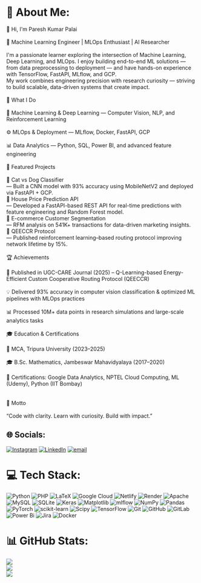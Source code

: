 # 💫 About Me:
👋 Hi, I'm Paresh Kumar Palai<br><br>🎯 Machine Learning Engineer | MLOps Enthusiast | AI Researcher<br><br>I'm a passionate learner exploring the intersection of Machine Learning, Deep Learning, and MLOps. I enjoy building end-to-end ML solutions — from data preprocessing to deployment — and have hands-on experience with TensorFlow, FastAPI, MLflow, and GCP.<br>My work combines engineering precision with research curiosity — striving to build scalable, data-driven systems that create impact.<br><br>🚀 What I Do<br><br>🧠 Machine Learning & Deep Learning — Computer Vision, NLP, and Reinforcement Learning<br><br>⚙️ MLOps & Deployment — MLflow, Docker, FastAPI, GCP<br><br>📊 Data Analytics — Python, SQL, Power BI, and advanced feature engineering<br><br>🧩 Featured Projects<br><br>🔹 Cat vs Dog Classifier<br> — Built a CNN model with 93% accuracy using MobileNetV2 and deployed via FastAPI + GCP.<br>🔹 House Price Prediction API<br> — Developed a FastAPI-based REST API for real-time predictions with feature engineering and Random Forest model.<br>🔹 E-commerce Customer Segmentation<br> — RFM analysis on 541K+ transactions for data-driven marketing insights.<br>🔹 QEECCR Protocol<br> — Published reinforcement learning–based routing protocol improving network lifetime by 15%.<br><br>🏆 Achievements<br><br>📘 Published in UGC-CARE Journal (2025) – Q-Learning-based Energy-Efficient Custom Cooperative Routing Protocol (QEECCR)<br> <br>💡 Delivered 93% accuracy in computer vision classification & optimized ML pipelines with MLOps practices<br><br>📊 Processed 10M+ data points in research simulations and large-scale analytics tasks<br><br>🎓 Education & Certifications<br><br>🧾 MCA, Tripura University (2023–2025)<br><br>🎓 B.Sc. Mathematics, Jambeswar Mahavidyalaya (2017–2020)<br><br>🏅 Certifications: Google Data Analytics, NPTEL Cloud Computing, ML (Udemy), Python (IIT Bombay)<br><br><br>💬 Motto<br><br>“Code with clarity. Learn with curiosity. Build with impact.”


## 🌐 Socials:
[![Instagram](https://img.shields.io/badge/Instagram-%23E4405F.svg?logo=Instagram&logoColor=white)](https://instagram.com/https://www.instagram.com/paresh_palai/) [![LinkedIn](https://img.shields.io/badge/LinkedIn-%230077B5.svg?logo=linkedin&logoColor=white)](https://linkedin.com/in/https://www.linkedin.com/in/paresh-palai-836737338/) [![email](https://img.shields.io/badge/Email-D14836?logo=gmail&logoColor=white)](mailto:palaiparesh3@gmail.com) 

# 💻 Tech Stack:
![Python](https://img.shields.io/badge/python-3670A0?style=flat&logo=python&logoColor=ffdd54) ![PHP](https://img.shields.io/badge/php-%23777BB4.svg?style=flat&logo=php&logoColor=white) ![LaTeX](https://img.shields.io/badge/latex-%23008080.svg?style=flat&logo=latex&logoColor=white) ![Google Cloud](https://img.shields.io/badge/GoogleCloud-%234285F4.svg?style=flat&logo=google-cloud&logoColor=white) ![Netlify](https://img.shields.io/badge/netlify-%23000000.svg?style=flat&logo=netlify&logoColor=#00C7B7) ![Render](https://img.shields.io/badge/Render-%46E3B7.svg?style=flat&logo=render&logoColor=white) ![Apache](https://img.shields.io/badge/apache-%23D42029.svg?style=flat&logo=apache&logoColor=white) ![MySQL](https://img.shields.io/badge/mysql-4479A1.svg?style=flat&logo=mysql&logoColor=white) ![SQLite](https://img.shields.io/badge/sqlite-%2307405e.svg?style=flat&logo=sqlite&logoColor=white) ![Keras](https://img.shields.io/badge/Keras-%23D00000.svg?style=flat&logo=Keras&logoColor=white) ![Matplotlib](https://img.shields.io/badge/Matplotlib-%23ffffff.svg?style=flat&logo=Matplotlib&logoColor=black) ![mlflow](https://img.shields.io/badge/mlflow-%23d9ead3.svg?style=flat&logo=numpy&logoColor=blue) ![NumPy](https://img.shields.io/badge/numpy-%23013243.svg?style=flat&logo=numpy&logoColor=white) ![Pandas](https://img.shields.io/badge/pandas-%23150458.svg?style=flat&logo=pandas&logoColor=white) ![PyTorch](https://img.shields.io/badge/PyTorch-%23EE4C2C.svg?style=flat&logo=PyTorch&logoColor=white) ![scikit-learn](https://img.shields.io/badge/scikit--learn-%23F7931E.svg?style=flat&logo=scikit-learn&logoColor=white) ![Scipy](https://img.shields.io/badge/SciPy-%230C55A5.svg?style=flat&logo=scipy&logoColor=%white) ![TensorFlow](https://img.shields.io/badge/TensorFlow-%23FF6F00.svg?style=flat&logo=TensorFlow&logoColor=white) ![Git](https://img.shields.io/badge/git-%23F05033.svg?style=flat&logo=git&logoColor=white) ![GitHub](https://img.shields.io/badge/github-%23121011.svg?style=flat&logo=github&logoColor=white) ![GitLab](https://img.shields.io/badge/gitlab-%23181717.svg?style=flat&logo=gitlab&logoColor=white) ![Power Bi](https://img.shields.io/badge/power_bi-F2C811?style=flat&logo=powerbi&logoColor=black) ![Jira](https://img.shields.io/badge/jira-%230A0FFF.svg?style=flat&logo=jira&logoColor=white) ![Docker](https://img.shields.io/badge/docker-%230db7ed.svg?style=flat&logo=docker&logoColor=white)
# 📊 GitHub Stats:
![](https://github-readme-stats.vercel.app/api?username=Paresh-pk&theme=apprentice&hide_border=false&include_all_commits=false&count_private=false)<br/>
![](https://nirzak-streak-stats.vercel.app/?user=Paresh-pk&theme=apprentice&hide_border=false)<br/>
![](https://github-readme-stats.vercel.app/api/top-langs/?username=Paresh-pk&theme=apprentice&hide_border=false&include_all_commits=false&count_private=false&layout=compact)

<!-- Proudly created with GPRM ( https://gprm.itsvg.in ) -->
